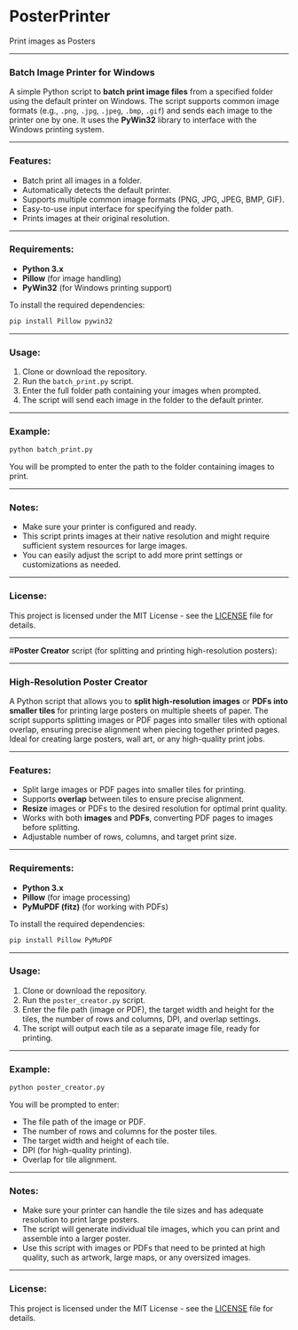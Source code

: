 # PosterPrinter
  Print images as Posters

---

### Batch Image Printer for Windows

A simple Python script to **batch print image files** from a specified folder using the default printer on Windows. The script supports common image formats (e.g., `.png`, `.jpg`, `.jpeg`, `.bmp`, `.gif`) and sends each image to the printer one by one. It uses the **PyWin32** library to interface with the Windows printing system.

---

### Features:
- Batch print all images in a folder.
- Automatically detects the default printer.
- Supports multiple common image formats (PNG, JPG, JPEG, BMP, GIF).
- Easy-to-use input interface for specifying the folder path.
- Prints images at their original resolution.

---

### Requirements:
- **Python 3.x**
- **Pillow** (for image handling)
- **PyWin32** (for Windows printing support)

To install the required dependencies:
```bash
pip install Pillow pywin32
```

---

### Usage:
1. Clone or download the repository.
2. Run the `batch_print.py` script.
3. Enter the full folder path containing your images when prompted.
4. The script will send each image in the folder to the default printer.

---

### Example:
```bash
python batch_print.py
```
You will be prompted to enter the path to the folder containing images to print.

---

### Notes:
- Make sure your printer is configured and ready.
- This script prints images at their native resolution and might require sufficient system resources for large images.
- You can easily adjust the script to add more print settings or customizations as needed.

---

### License:
This project is licensed under the MIT License - see the [LICENSE](LICENSE) file for details.

---
#**Poster Creator** 
script (for splitting and printing high-resolution posters):

---

### High-Resolution Poster Creator

A Python script that allows you to **split high-resolution images** or **PDFs into smaller tiles** for printing large posters on multiple sheets of paper. The script supports splitting images or PDF pages into smaller tiles with optional overlap, ensuring precise alignment when piecing together printed pages. Ideal for creating large posters, wall art, or any high-quality print jobs.

---

### Features:
- Split large images or PDF pages into smaller tiles for printing.
- Supports **overlap** between tiles to ensure precise alignment.
- **Resize** images or PDFs to the desired resolution for optimal print quality.
- Works with both **images** and **PDFs**, converting PDF pages to images before splitting.
- Adjustable number of rows, columns, and target print size.

---

### Requirements:
- **Python 3.x**
- **Pillow** (for image processing)
- **PyMuPDF (fitz)** (for working with PDFs)

To install the required dependencies:
```bash
pip install Pillow PyMuPDF
```

---

### Usage:
1. Clone or download the repository.
2. Run the `poster_creator.py` script.
3. Enter the file path (image or PDF), the target width and height for the tiles, the number of rows and columns, DPI, and overlap settings.
4. The script will output each tile as a separate image file, ready for printing.

---

### Example:
```bash
python poster_creator.py
```
You will be prompted to enter:
- The file path of the image or PDF.
- The number of rows and columns for the poster tiles.
- The target width and height of each tile.
- DPI (for high-quality printing).
- Overlap for tile alignment.

---

### Notes:
- Make sure your printer can handle the tile sizes and has adequate resolution to print large posters.
- The script will generate individual tile images, which you can print and assemble into a larger poster.
- Use this script with images or PDFs that need to be printed at high quality, such as artwork, large maps, or any oversized images.

---

### License:
This project is licensed under the MIT License - see the [LICENSE](LICENSE) file for details.


